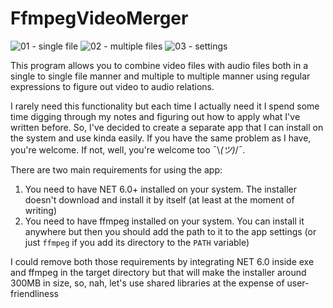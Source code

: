 # FfmpegVideoMerger

![01 - single file](https://user-images.githubusercontent.com/12385212/180601446-0f397e56-3e27-4241-b5fd-67e253ad4637.png)
![02 - multiple files](https://user-images.githubusercontent.com/12385212/180601447-290c0c7d-e325-4f22-814e-5e38d48d5f22.png)
![03 - settings](https://user-images.githubusercontent.com/12385212/180601448-16bac59c-28c0-4e76-97e1-396dce5318da.png)

This program allows you to combine video files with audio files both in a single to single file manner and multiple to multiple manner using regular expressions to figure out video to audio relations.

I rarely need this functionality but each time I actually need it I spend some time digging through my notes and figuring out how to apply what I've written before.
So, I've decided to create a separate app that I can install on the system and use kinda easily.
If you have the same problem as I have, you're welcome. If not, well, you're welcome too ¯\\_(ツ)_/¯.

There are two main requirements for using the app:
1. You need to have NET 6.0+ installed on your system. The installer doesn't download and install it by itself (at least at the moment of writing)
1. You need to have ffmpeg installed on your system. You can install it anywhere but then you should add the path to it to the app settings (or just `ffmpeg` if you add its directory to the `PATH` variable)

I could remove both those requirements by integrating NET 6.0 inside exe and ffmpeg in the target directory but that will make the installer around 300MB in size, so, nah, let's use shared libraries at the expense of user-friendliness
